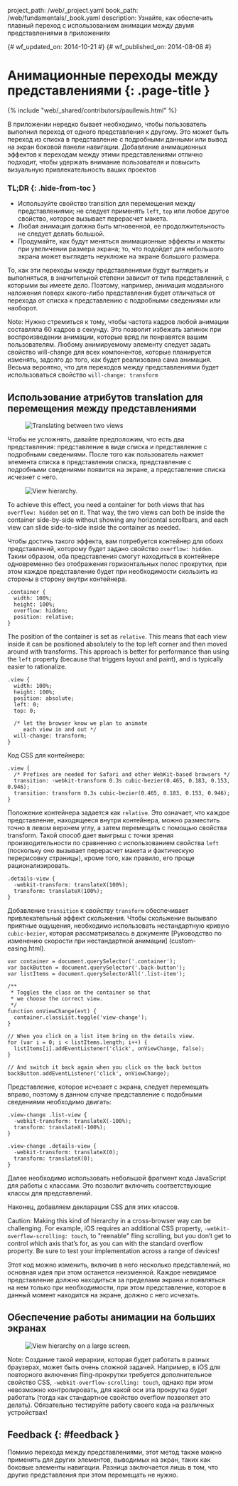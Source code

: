 project_path: /web/_project.yaml book_path: /web/fundamentals/_book.yaml description: Узнайте, как обеспечить плавный переход с использованием анимации между двумя представлениями в приложениях

{# wf_updated_on: 2014-10-21 #} {# wf_published_on: 2014-08-08 #}

# Анимационные переходы между представлениями {: .page-title }

{% include "web/_shared/contributors/paullewis.html" %}

В приложении нередко бывает необходимо, чтобы пользователь выполнил переход от одного представления к другому. Это может быть переход из списка в представление с подробными данными или вывод на экран боковой панели навигации. Добавление анимационных эффектов к переходам между этими представлениями отлично подходит, чтобы удержать внимание пользователя и повысить визуальную привлекательность ваших проектов

### TL;DR {: .hide-from-toc }

* Используйте свойство transition для перемещения между представлениями; не следует применять `left`, `top` или любое другое свойство, которое вызывает перерасчет макета.
* Любая анимация должна быть мгновенной, ее продолжительность не следует делать большой.
* Продумайте, как будут меняться анимационные эффекты и макеты при увеличении размера экрана; то, что подойдет для небольшого экрана может выглядеть неуклюже на экране большого размера.

То, как эти переходы между представлениями будут выглядеть и выполняться, в значительной степени зависит от типа представлений, с которыми вы имеете дело. Поэтому, например, анимация модального наложения поверх какого-либо представления будет отличаться от перехода от списка к представлению с подробными сведениями или наоборот.

Note: Нужно стремиться к тому, чтобы частота кадров любой анимации составляла 60 кадров в секунду. Это позволит избежать запинок при воспроизведении анимации, которые вряд ли понравятся вашим пользователям. Любому анимируемому элементу следует задать свойство will-change для всех компонентов, которые планируется изменять, задолго до того, как будет реализована сама анимация. Весьма вероятно, что для переходов между представлениями будет использоваться свойство `will-change: transform`

## Использование атрибутов translation для перемещения между представлениями

<div class="attempt-left">
  <figure>
    <img src="images/view-translate.gif" alt="Translating between two views" />
  </figure>
</div>

Чтобы не усложнять, давайте предположим, что есть два представления: представление в виде списка и представление с подробными сведениями. После того как пользователь нажмет элемента списка в представлении списка, представление с подробными сведениями появится на экране, а представление списка исчезнет с него.

<div style="clear:both;"></div>

<div class="attempt-right">
  <figure>
    <img src="images/container-two-views.svg" alt="View hierarchy." />
  </figure>
</div>

To achieve this effect, you need a container for both views that has `overflow: hidden` set on it. That way, the two views can both be inside the container side-by-side without showing any horizontal scrollbars, and each view can slide side-to-side inside the container as needed.

<div style="clear:both;"></div>

Чтобы достичь такого эффекта, вам потребуется контейнер для обоих представлений, которому будет задано свойство `overflow: hidden`. Таким образом, оба представления смогут находиться в контейнере одновременно без отображения горизонтальных полос прокрутки, при этом каждое представление будет при необходимости скользить из стороны в сторону внутри контейнера.

    .container {
      width: 100%;
      height: 100%;
      overflow: hidden;
      position: relative;
    }
    

The position of the container is set as `relative`. This means that each view inside it can be positioned absolutely to the top left corner and then moved around with transforms. This approach is better for performance than using the `left` property (because that triggers layout and paint), and is typically easier to rationalize.

    .view {
      width: 100%;
      height: 100%;
      position: absolute;
      left: 0;
      top: 0;
    
      /* let the browser know we plan to animate
         each view in and out */
      will-change: transform;
    }
    

Код CSS для контейнера:

    .view {
      /* Prefixes are needed for Safari and other WebKit-based browsers */
      transition: -webkit-transform 0.3s cubic-bezier(0.465, 0.183, 0.153, 0.946);
      transition: transform 0.3s cubic-bezier(0.465, 0.183, 0.153, 0.946);
    }
    

Положение контейнера задается как `relative`. Это означает, что каждое представление, находящееся внутри контейнера, можно разместить точно в левом верхнем углу, а затем перемещать с помощью свойства transform. Такой способ дает выигрыш с точки зрения производительности по сравнению с использованием свойства `left` (поскольку оно вызывает перерасчет макета и фактическую перерисовку страницы), кроме того, как правило, его проще рационализировать.

    .details-view {
      -webkit-transform: translateX(100%);
      transform: translateX(100%);
    }
    

Добавление `transition` к свойству `transform` обеспечивает привлекательный эффект скольжения. Чтобы скольжение вызывало приятные ощущения, необходимо использовать нестандартную кривую `cubic-bezier`, которая рассматривалась в документе \[Руководство по изменению скорости при нестандартной анимации\] (custom-easing.html).

    var container = document.querySelector('.container');
    var backButton = document.querySelector('.back-button');
    var listItems = document.querySelectorAll('.list-item');
    
    /**
     * Toggles the class on the container so that
     * we choose the correct view.
     */
    function onViewChange(evt) {
      container.classList.toggle('view-change');
    }
    
    // When you click on a list item bring on the details view.
    for (var i = 0; i < listItems.length; i++) {
      listItems[i].addEventListener('click', onViewChange, false);
    }
    
    // And switch it back again when you click on the back button
    backButton.addEventListener('click', onViewChange);
    

Представление, которое исчезает с экрана, следует перемещать вправо, поэтому в данном случае представление с подобными сведениями необходимо двигать:

    .view-change .list-view {
      -webkit-transform: translateX(-100%);
      transform: translateX(-100%);
    }
    
    .view-change .details-view {
      -webkit-transform: translateX(0);
      transform: translateX(0);
    }
    

Далее необходимо использовать небольшой фрагмент кода JavaScript для работы с классами. Это позволит включить соответствующие классы для представлений.

Наконец, добавляем декларации CSS для этих классов.

Caution: Making this kind of hierarchy in a cross-browser way can be challenging. For example, iOS requires an additional CSS property, `-webkit-overflow-scrolling: touch`, to "reenable" fling scrolling, but you don’t get to control which axis that’s for, as you can with the standard overflow property. Be sure to test your implementation across a range of devices!

Этот код можно изменить, включив в него несколько представлений, но основная идея при этом останется неизменной. Каждое невидимое представление должно находиться за пределами экрана и появляться на нем только при необходимости, при этом представление, которое в данный момент находится на экране, должно с него исчезать.

## Обеспечение работы анимации на больших экранах

<div class="attempt-right">
  <figure>
    <img src="images/container-two-views-ls.svg" alt="View hierarchy on a large screen." />
  </figure>
</div>

Note: Создание такой иерархии, которая будет работать в разных браузерах, может быть очень сложной задачей. Например, в iOS для повторного включения fling-прокрутки требуется дополнительное свойство CSS, `-webkit-overflow-scrolling: touch`, однако при этом невозможно контролировать, для какой оси эта прокрутка будет работать (тогда как стандартное свойство overflow позволяет это делать). Обязательно тестируйте работу своего кода на различных устройствах!

## Feedback {: #feedback }

Помимо перехода между представлениями, этот метод также можно применять для других элементов, выводимых на экран, таких как боковые элементы навигации. Разница заключается лишь в том, что другие представления при этом перемещать не нужно.